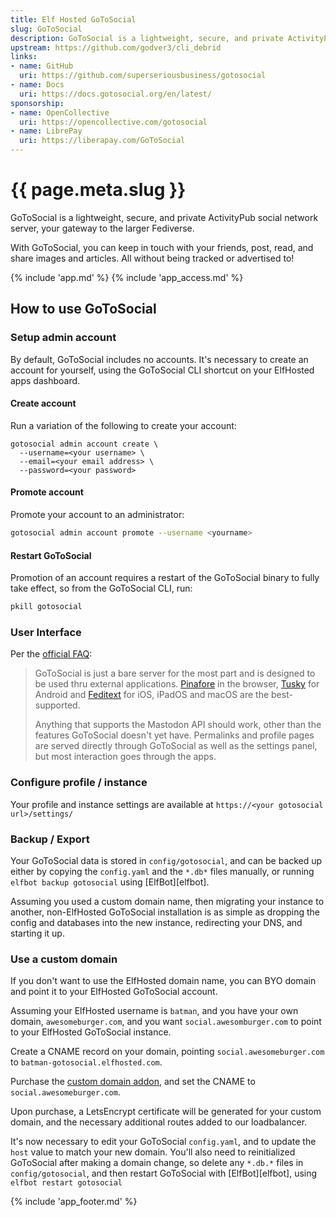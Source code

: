 ```yaml
---
title: Elf Hosted GoToSocial
slug: GoToSocial
description: GoToSocial is a lightweight, secure, and private ActivityPub social network server, your gateway to the larger Fediverse
upstream: https://github.com/godver3/cli_debrid
links:
- name: GitHub
  uri: https://github.com/superseriousbusiness/gotosocial
- name: Docs
  uri: https://docs.gotosocial.org/en/latest/
sponsorship: 
- name: OpenCollective
  uri: https://opencollective.com/gotosocial
- name: LibrePay
  uri: https://liberapay.com/GoToSocial 
---
```


# {{ page.meta.slug }}

GoToSocial is a lightweight, secure, and private ActivityPub social network server, your gateway to the larger Fediverse.

With GoToSocial, you can keep in touch with your friends, post, read, and share images and articles. All without being tracked or advertised to!

{% include 'app.md' %}
{% include 'app_access.md' %}

## How to use GoToSocial

### Setup admin account

By default, GoToSocial includes no accounts. It's necessary to create an account for yourself, using the GoToSocial CLI shortcut on your ElfHosted apps dashboard.

#### Create account

Run a variation of the following to create your account:

```
gotosocial admin account create \
  --username=<your username> \
  --email=<your email address> \
  --password=<your password>
```

#### Promote account

Promote your account to an administrator:

```bash
gotosocial admin account promote --username <yourname>
```

#### Restart GoToSocial

Promotion of an account requires a restart of the GoToSocial binary to fully take effect, so from the GoToSocial CLI, run:

```bash
pkill gotosocial
```
### User Interface

Per the [official FAQ](https://docs.gotosocial.org/en/latest/faq/): 

> GoToSocial is just a bare server for the most part and is designed to be used thru external applications. [Pinafore](https://pinafore.social/) in the browser, [Tusky](https://tusky.app/) for Android and [Feditext](https://github.com/feditext/feditext) for iOS, iPadOS and macOS are the best-supported.
> 
> Anything that supports the Mastodon API should work, other than the features GoToSocial doesn't yet have. Permalinks and profile pages are served directly through GoToSocial as well as the settings panel, but most interaction goes through the apps.

### Configure profile / instance

Your profile and instance settings are available at `https://<your gotosocial url>/settings/`

### Backup / Export

Your GoToSocial data is stored in `config/gotosocial`, and can be backed up either by copying the `config.yaml` and the `*.db*` files manually, or running `elfbot backup gotosocial` using [ElfBot][elfbot].

Assuming you used a custom domain name, then migrating your instance to another, non-ElfHosted GoToSocial installation is as simple as dropping the config and databases into the new instance, redirecting your DNS, and starting it up.

### Use a custom domain

If you don't want to use the ElfHosted domain name, you can BYO domain and point it to your ElfHosted GoToSocial account.

Assuming your ElfHosted username is `batman`, and you have your own domain, `awesomeburger.com`, and you want `social.awesomburger.com` to point to your ElfHosted GoToSocial instance.

Create a CNAME record on your domain, pointing `social.awesomeburger.com` to `batman-gotosocial.elfhosted.com`.

Purchase the [custom domain addon](https://store.elfhosted.com/product/gotosocial-custom-domain-addon/), and set the CNAME to `social.awesomeburger.com`.

Upon purchase, a LetsEncrypt certificate will be generated for your custom domain, and the necessary additional routes added to our loadbalancer.

It's now necessary to edit your GoToSocial `config.yaml`, and to update the `host` value to match your new domain. You'll also need to reinitialized GoToSocial after making a domain change, so delete any `*.db.*` files in `config/gotosocial`, and then restart GoToSocial with [ElfBot][elfbot], using `elfbot restart gotosocial`


{% include 'app_footer.md' %}